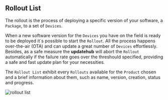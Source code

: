 ## Rollout List

The rollout is the process of deploying a specific version of your software, a `Package`, to a set of `Devices`.

When a new software version for the `Devices` you have on the field is ready to be deployed it´s possible to start the `Rollout`. All the process happens over-the-air (OTA) and can update a great number of `Devices` effortlessly. Besides, as a safe measure the **updatehub** will abort the `Rollout` automatically if the failure rate goes over the threshould specified, providing a safe and fast update plan for your necessities.

The `Rollout List` exhibit every `Rollouts` available for the `Product` chosen and a brief information about them, such as name, version, creation, status and progress.

![rollout list](/img/Dashboard/rolloutList.png)
